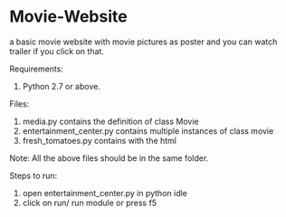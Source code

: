 # Movie-Website
a basic movie website with movie pictures as poster and you can watch trailer if you click on that.

Requirements:
1. Python 2.7 or above.

Files:
1. media.py contains the definition of class Movie
2. entertainment_center.py contains multiple instances of class movie
3. fresh_tomatoes.py contains with the html

Note: All the above files should be in the same folder.

Steps to run:
1. open entertainment_center.py in python idle 
2. click on run/ run module or press f5
